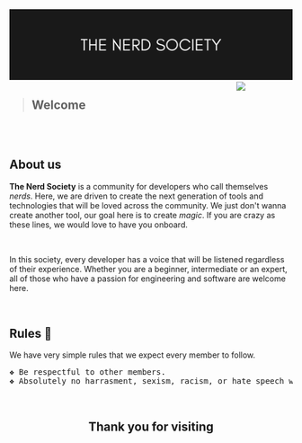 <img src="profile/orgHeader.png">

<br>

<img src="https://media.giphy.com/media/21MphNwjTcQf0CzxaY/giphy-downsized-large.gif?cid=ecf05e47ct13wk6kyryway694c3ag7vpr24s1aolnsbx2zlr&rid=giphy-downsized-large.gif&ct=s" align="right" width="100px">


> <h2>Welcome</h2>


<br><br>

<h2>About us</h2>
<p><b>The Nerd Society</b> is a community for developers who call themselves <i>nerds</i>. Here, we are driven to create the next generation of tools and technologies that will be loved across the community. We just don't wanna create another tool, our goal here is to create <i>magic</i>. If you are crazy as these lines, we would love to have you onboard.</p> 
<br>
<p>In this society, every developer has a voice that will be listened regardless of their experience. Whether you are a beginner, intermediate or an expert, all of those who have a passion for engineering and software are welcome here.</p>

<br>

<h2>Rules 📃</h2>

We have very simple rules that we expect every member to follow.

<pre>
❖ Be respectful to other members. 
❖ Absolutely no harrasment, sexism, racism, or hate speech will be tolerated.
</pre>

<br>


<h2 align="center">Thank you for visiting</h2>

